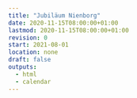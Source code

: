 ```yaml
---
title: "Jubiläum Nienborg"
date: 2020-11-15T08:00:00+01:00
lastmod: 2020-11-15T08:00:00+01:00
revision: 0
start: 2021-08-01
location: none
draft: false
outputs:
  - html
  - calendar
---
```

